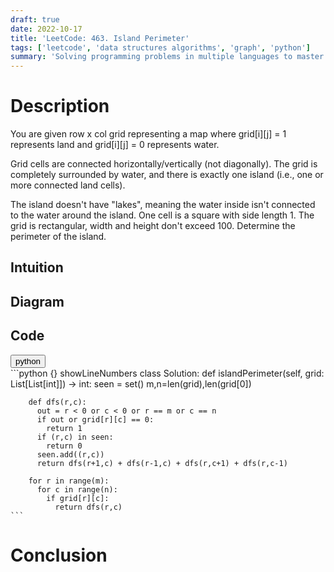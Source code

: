 ```yaml
---
draft: true
date: 2022-10-17
title: 'LeetCode: 463. Island Perimeter'
tags: ['leetcode', 'data structures algorithms', 'graph', 'python']
summary: 'Solving programming problems in multiple languages to master syntax, data structures, and algorithms.'
---
```


# Description

You are given row x col grid representing a map where grid[i][j] = 1 represents land and grid[i][j] = 0 represents water.

Grid cells are connected horizontally/vertically (not diagonally). The grid is completely surrounded by water, and there is exactly one island (i.e., one or more connected land cells).

The island doesn't have "lakes", meaning the water inside isn't connected to the water around the island. One cell is a square with side length 1. The grid is rectangular, width and height don't exceed 100. Determine the perimeter of the island.

## Intuition

## Diagram

## Code

<div className="tab-group">
  <div className="tab">
    <button id="python" className="tablinks">python</button>
  </div>
  <div id="python" className="tabcontent">
    ```python {} showLineNumbers
    class Solution:
      def islandPerimeter(self, grid: List[List[int]]) -> int:
        seen = set()
        m,n=len(grid),len(grid[0])

        def dfs(r,c):
          out = r < 0 or c < 0 or r == m or c == n
          if out or grid[r][c] == 0:
            return 1
          if (r,c) in seen:
            return 0
          seen.add((r,c))
          return dfs(r+1,c) + dfs(r-1,c) + dfs(r,c+1) + dfs(r,c-1)

        for r in range(m):
          for c in range(n):
            if grid[r][c]:
              return dfs(r,c)
    ```

  </div>
</div>

# Conclusion
